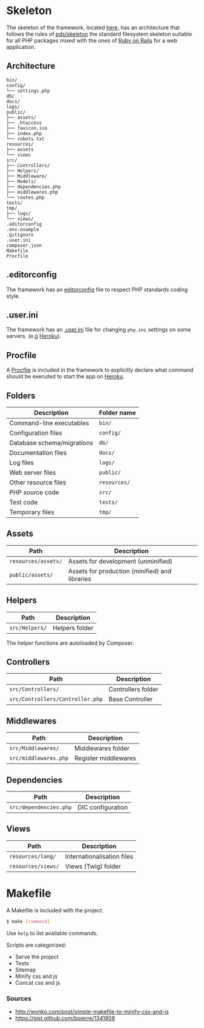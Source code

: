 # Skeleton

The skeleton of the framework, located [here](https://github.com/cba85/icarus-slim), has an architecture that follows the rules of [pds/skeleton](https://github.com/php-pds/skeleton) the standard filesystem skeleton suitable for all PHP packages mixed with the ones of [Ruby on Rails](http://guides.rubyonrails.org/getting_started.html#creating-the-blog-application) for a web application.

## Architecture

```
bin/
config/
└── settings.php
db/
docs/
logs/
public/
├── assets/
├── .htaccess
├── favicon.ico
├── index.php
└── robots.txt
resources/
├── assets
└── views
src/
├── Controllers/
├── Helpers/
├── Middleware/
├── Models/
├── dependencies.php
├── middlewares.php
└── routes.php
tests/
tmp/
├── logs/
└── views/
.editorconfig
.env.example
.gitignore
.user.ini
composer.json
Makefile
Procfile
```

## .editorconfig

The framework has an [editorconfig](http://editorconfig.org) file to respect PHP standards coding style.

## .user.ini

The framework has an [.user.ini](http://php.net/manual/fr/configuration.file.per-user.php) file for changing `php.ini` settings on some servers. (e.g [Heroku](https://devcenter.heroku.com/articles/custom-php-settings#php-runtime-settings)).

## Procfile

A [Procfile](https://devcenter.heroku.com/articles/getting-started-with-php#define-a-procfile) is included in the framework to explicitly declare what command should be executed to start the app on [Heroku](https://www.heroku.com/home).

## Folders

| Description                | Folder name  |
| -------------------------- | -------------|
| Command-line executables   | `bin/`       |
| Configuration files        | `config/`    |
| Database schema/migrations | `db/`        |
| Documentation files        | `docs/`      |
| Log files                  | `logs/`      |
| Web server files           | `public/`    |
| Other resource files       | `resources/` |
| PHP source code            | `src/`       |
| Test code                  | `tests/`     |
| Temporary files            | `tmp/`       |

## Assets

| Path | Description|
|-|-|
| `resources/assets/` | Assets for development (unminified)  |
| `public/assets/` | Assets for production (minified) and libraries |

## Helpers

| Path | Description|
|-|-|
| `src/Helpers/` | Helpers folder |

The helper functions are autoloaded by Composer.

## Controllers

| Path | Description|
|-|-|
| `src/Controllers/` | Controllers folder |
| `src/Controllers/Controller.php` | Base Controller |

## Middlewares

| Path | Description|
|-|-|
| `src/Middlewares/` | Middlewares folder |
| `src/middlewares.php` | Register middlewares |

## Dependencies

| Path | Description|
|-|-|
| `src/dependencies.php` | DIC configuration |

## Views

| Path | Description|
|-|-|
| `resources/lang/` | Internationalisation files |
| `resources/views/` | Views (Twig) folder |

# Makefile

A Makefile is included with the project.

```bash
$ make [command]
```

Use `help` to list available commands.

Scripts are categorized:
- Serve the project
- Tests
- Sitemap
- Minify css and js
- Concat css and js

### Sources

- http://wonko.com/post/simple-makefile-to-minify-css-and-js
- https://gist.github.com/bpierre/1341808